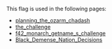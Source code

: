 This flag is used in the following pages:
 - [planning_the_ozarm_chadash](../events/planning_the_ozarm_chadash.md)
 - [the_challenge](../events/the_challenge.md)
 - [f42_monarch_getname_s_challenge](../events/f42_monarch_getname_s_challenge.md)
 - [Black_Demense_Nation_Decisions](../decisions/Black_Demense_Nation_Decisions.md)
